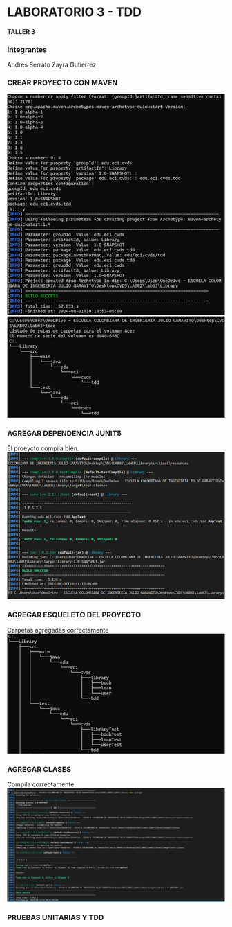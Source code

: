 # LABORATORIO 3 - TDD

#### TALLER 3

### Integrantes

Andres Serrato
Zayra Gutierrez

### CREAR PROYECTO CON MAVEN

![alt text](image.png)
![alt text](image-1.png)

### AGREGAR DEPENDENCIA JUNIT5

El proeycto compila bien.
![alt text](image-2.png)


### AGREGAR ESQUELETO DEL PROYECTO

Carpetas agregadas correctamente
![alt text](image-6.png)

### AGREGAR CLASES

Compila correctamente
![alt text](image-7.png)

### PRUEBAS UNITARIAS Y TDD